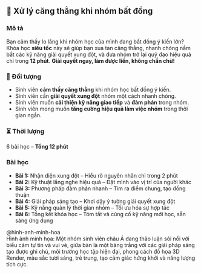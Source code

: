 ## 📌 Xử lý căng thẳng khi nhóm bất đồng

### Mô tả
Bạn cảm thấy lo lắng khi nhóm học của mình đang bất đồng ý kiến lớn? Khóa học **siêu tốc** này sẽ giúp bạn xua tan căng thẳng, nhanh chóng nắm bắt các kỹ năng giải quyết xung đột, và đưa nhóm trở lại quỹ đạo hiệu quả chỉ trong **12 phút**. **Giải quyết ngay, làm được liền, không chần chừ!**

### 🎯 Đối tượng
- Sinh viên **cảm thấy căng thẳng** khi nhóm học bất đồng ý kiến.
- Sinh viên cần **giải quyết xung đột** nhóm một cách nhanh chóng.
- Sinh viên muốn **cải thiện kỹ năng giao tiếp** và **đàm phán** trong nhóm.
- Sinh viên mong muốn **tăng cường hiệu quả làm việc nhóm** trong thời gian ngắn.

### ⏳ Thời lượng
6 bài học – **Tổng 12 phút**

### Bài học
- **Bài 1:** Nhận diện xung đột – Hiểu rõ nguyên nhân chỉ trong 2 phút
- **Bài 2:** Kỹ thuật lắng nghe hiệu quả – Đặt mình vào vị trí của người khác
- **Bài 3:** Phương pháp đàm phán nhanh – Tìm ra điểm chung, tạo đồng thuận
- **Bài 4:** Giải pháp sáng tạo – Khơi dậy ý tưởng giải quyết xung đột
- **Bài 5:** Kỹ năng quản lý thời gian nhóm – Tối ưu hóa sự hợp tác
- **Bài 6:** Tổng kết khóa học – Tóm tắt và củng cố kỹ năng mới học, sẵn sàng ứng dụng

@hinh-anh-minh-hoa  
Hình ảnh minh họa: Một nhóm sinh viên châu Á đang thảo luận sôi nổi với biểu cảm tự tin và vui vẻ, giữa bàn là một bảng trắng với các giải pháp sáng tạo được ghi chú, môi trường học tập hiện đại, phong cách đồ họa 3D Render, màu sắc tươi sáng, trẻ trung, tạo cảm giác hứng khởi và năng lượng tích cực.